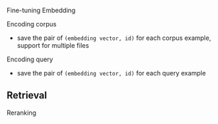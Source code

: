 
Fine-tuning Embedding


Encoding corpus
- save the pair of `(embedding vector, id)` for each corpus example, support for multiple files



Encoding query
- save the pair of `(embedding vector, id)` for each query example


Retrieval
-


Reranking
